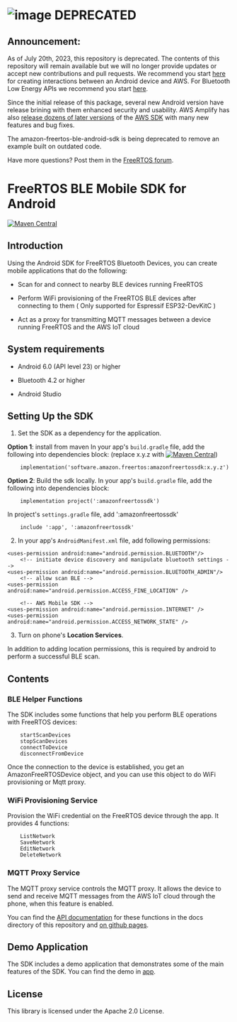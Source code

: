 # ![image](https://user-images.githubusercontent.com/56273942/202568467-0ee721bb-1424-4efd-88fc-31b4f2a59dc6.png) DEPRECATED

## Announcement:
As of July 20th, 2023, this repository is deprecated. The contents of this repository will remain available but we will no longer provide updates or accept new contributions and pull requests. We recommend you start [here](https://docs.amplify.aws/start/q/integration/android/) for creating interactions between an Android device and AWS. For Bluetooth Low Energy APIs we recommend you start [here](https://developer.android.com/guide/topics/connectivity/bluetooth/ble-overview).

Since the initial release of this package, several new Android version have release brining with them enhanced security and usability. AWS Amplify has also [release dozens of later versions](https://github.com/aws-amplify/aws-sdk-android/releases) of the [AWS SDK](https://github.com/aws-amplify/aws-sdk-android) with many new features and bug fixes.

The amazon-freertos-ble-android-sdk is being deprecated to remove an example built on outdated code.

Have more questions? Post them in the [FreeRTOS forum](https://forums.freertos.org/).

# FreeRTOS BLE Mobile SDK for Android
[![Maven Central](https://maven-badges.herokuapp.com/maven-central/software.amazon.freertos/amazonfreertossdk/badge.svg?cacheSeconds=10)](https://maven-badges.herokuapp.com/maven-central/software.amazon.freertos/amazonfreertossdk/)
## Introduction

Using the Android SDK for FreeRTOS Bluetooth Devices, you can create mobile applications that do the following:

- Scan for and connect to nearby BLE devices running FreeRTOS

- Perform WiFi provisioning of the FreeRTOS BLE devices after connecting to them ( Only supported for Espressif ESP32-DevKitC )

- Act as a proxy for transmitting MQTT messages between a device running FreeRTOS and the AWS IoT cloud

## System requirements

- Android 6.0 (API level 23) or higher

- Bluetooth 4.2 or higher

- Android Studio

## Setting Up the SDK

1. Set the SDK as a dependency for the application.

**Option 1**: install from maven
In your app's `build.gradle` file, add the following into dependencies block:
(replace x.y.z with [![Maven Central](https://maven-badges.herokuapp.com/maven-central/software.amazon.freertos/amazonfreertossdk/badge.svg?cacheSeconds=30)](https://maven-badges.herokuapp.com/maven-central/software.amazon.freertos/amazonfreertossdk/))
```
    implementation('software.amazon.freertos:amazonfreertossdk:x.y.z')
```

**Option 2**: Build the sdk locally.
In your app's `build.gradle` file, add the following into dependencies block:
```
    implementation project(':amazonfreertossdk')
```
In project's `settings.gradle` file, add ':amazonfreertossdk'
```
    include ':app', ':amazonfreertossdk'
```

2. In your app's `AndroidManifest.xml` file, add following permissions:

```
<uses-permission android:name="android.permission.BLUETOOTH"/>
    <!-- initiate device discovery and manipulate bluetooth settings -->
<uses-permission android:name="android.permission.BLUETOOTH_ADMIN"/>
    <!-- allow scan BLE -->
<uses-permission android:name="android.permission.ACCESS_FINE_LOCATION" />

    <!-- AWS Mobile SDK -->
<uses-permission android:name="android.permission.INTERNET" />
<uses-permission android:name="android.permission.ACCESS_NETWORK_STATE" />
```

3. Turn on phone's **Location Services**.

In addition to adding location permissions, this is required by android to perform a successful BLE scan.

## Contents

### BLE Helper Functions

The SDK includes some functions that help you perform BLE operations with FreeRTOS devices:

```
    startScanDevices
    stopScanDevices
    connectToDevice
    disconnectFromDevice
```

Once the connection to the device is established, you get an AmazonFreeRTOSDevice object, and you can
use this object to do WiFi provisioning or Mqtt proxy.

### WiFi Provisioning Service

Provision the WiFi credential on the FreeRTOS device through the app. It provides 4 functions:

```
    ListNetwork
    SaveNetwork
    EditNetwork
    DeleteNetwork
````

### MQTT Proxy Service

The MQTT proxy service controls the MQTT proxy. It allows the device to send and receive MQTT messages
from the AWS IoT cloud through the phone, when this feature is enabled.


You can find the [API documentation](https://aws.github.io/amazon-freertos-ble-android-sdk/) for these functions in the docs directory of this repository and [on github pages](https://aws.github.io/amazon-freertos-ble-android-sdk/).


## Demo Application

The SDK includes a demo application that demonstrates some of the main features of the SDK. You can find the demo in [app](app).

## License

This library is licensed under the Apache 2.0 License.

